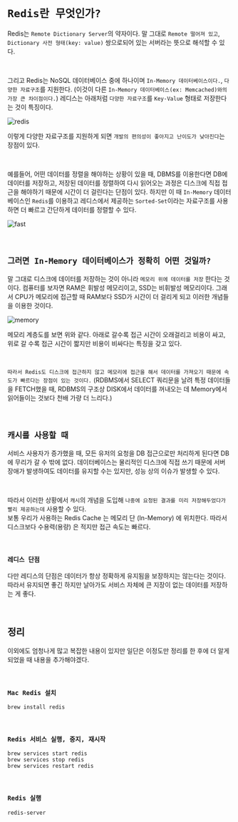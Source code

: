 # `Redis란 무엇인가?`

Redis는 `Remote Dictionary Server`의 약자이다. 말 그대로 `Remote 떨어져 있고`, `Dictionary 사전 형태(key: value)` 쌍으로되어 있는 서버라는 뜻으로 해석할 수 있다. 

<br>

그리고 Redis는 NoSQL 데이터베이스 중에 하나이며 `In-Memory 데이터베이스이다.`, `다양한 자료구조`를 지원한다. (이것이 다른 `In-Memory 데이터베이스(ex: Memcached)와의 가장 큰 차이점이다.`)
레디스는 아래처럼 `다양한 자료구조`를 `Key-Value` 형태로 저장한다는 것이 특징이다. 

![redis](https://miro.medium.com/max/700/1*tMiZs3RCrmxLGiFZgWRP6g.png)

이렇게 다양한 자료구조를 지원하게 되면 `개발의 편의성이 좋아지고 난이도가 낮아진다`는 장점이 있다. 

<br>

예를들어, 어떤 데이터를 정렬을 해야하는 상황이 있을 때, DBMS를 이용한다면 DB에 데이터를 저장하고, 저장된 데이터를 정렬하여 다시 읽어오는 과정은 디스크에 직접 접근을 해야하기 때문에
시간이 더 걸린다는 단점이 있다. 하지만 이 때 `In-Memory` 데이터베이스인 `Redis`를 이용하고 레디스에서 제공하는 `Sorted-Set`이라는 자료구조를 사용하면 더 빠르고 간단하게 데이터를 정렬할 수 있다.

![fast](https://miro.medium.com/max/700/1*zArWVI0y5u_WVj0gktm92Q.png)

<br>

## `그러면 In-Memory 데이터베이스가 정확히 어떤 것일까?`

말 그대로 디스크에 데이터를 저장하는 것이 아니라 `메모리 위에 데이터를 저장` 한다는 것이다. 컴퓨터를 보자면 RAM은 휘발성 메모리이고, SSD는 비휘발성 메모리이다. 그래서 CPU가 메모리에 접근할 때 RAM보다 SSD가 시간이 더 걸리게 되고 이러한 개념들을 이용한 것이다.

![memory](https://aidanbae.github.io/code/devops/computer/cpucache/screenshot.png)

메모리 계층도를 보면 위와 같다. 아래로 갈수록 접근 시간이 오래걸리고 비용이 싸고, 위로 갈 수록 접근 시간이 짧지만 비용이 비싸다는 특징을 갖고 있다. 
 
<br>

`따라서 Redis도 디스크에 접근하지 않고 메모리에 접근을 해서 데이터를 가져오기 때문에 속도가 빠르다는 장점이 있는 것이다.`
(RDBMS에서 SELECT 쿼리문을 날려 특정 데이터들을 FETCH했을 때, RDBMS의 구조상 DISK에서 데이터를 꺼내오는 데 Memory에서 읽어들이는 것보다 천배 가량 더 느리다.)

<br>

## `캐시를 사용할 때`

서비스 사용자가 증가했을 때, 모든 유저의 요청을 DB 접근으로만 처리하게 된다면 DB에 무리가 갈 수 밖에 없다. 데이터베이스는 물리적인 디스크에 직접 쓰기 때문에 서버 장애가 발생하여도
데이터를 유지할 수는 있지만, 성능 상의 이슈가 발생할 수 있다. 

<br>

따라서 이러한 상황에서 `캐시`의 개념을 도입해 `나중에 요청된 결과를 미리 저장해두었다가 빨리 제공하는데` 사용할 수 있다.  
보통 우리가 사용하는 Redis Cache 는 메모리 단 (In-Memory) 에 위치한다. 따라서 디스크보다 수용력(용량) 은 적지만 접근 속도는 빠르다.

<br>

### `레디스 단점`

다만 레디스의 단점은 데이터가 항상 정확하게 유지됨을 보장하지는 않는다는 것이다. 따라서 유지되면 좋긴 하지만 날아가도 서비스 자체에 큰 지장이 없는 데이터를 저장하는 게 좋다.

<br>

## 정리

이외에도 엄청나게 많고 복잡한 내용이 있지만 일단은 이정도만 정리를 한 후에 더 알게 되었을 때 내용을 추가해야겠다. 

<br>

### `Mac Redis 설치`

```
brew install redis
```

<br>

### `Redis 서비스 실행, 중지, 재시작`

```
brew services start redis
brew services stop redis
brew services restart redis
```

<br>

### `Redis 실행`

```
redis-server
```



